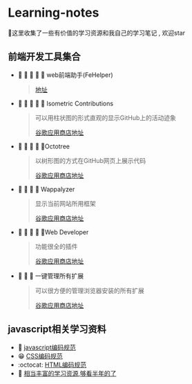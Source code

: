 # Learning-notes
🎉这里收集了一些有价值的学习资源和我自己的学习笔记 , 欢迎star
## 前端开发工具集合
- 🌟 🌟 🌟 🌟 🌟 web前端助手(FeHelper)  

  > [地址](https://www.baidufe.com/fehelper) 

- 🌟 🌟 🌟 🌟 🌟 Isometric Contributions  

  > 可以用柱状图的形式直观的显示GitHub上的活动迹象
  >
  > [谷歌应用商店地址](https://chrome.google.com/webstore/detail/isometric-contributions/mjoedlfflcchnleknnceiplgaeoegien?utm_source=chrome-app-launcher-info-dialog)

- 🌟 🌟 🌟 🌟 🌟Octotree

  > 以树形图的方式在GitHub网页上展示代码
  >
  > [谷歌应用商店地址](https://chrome.google.com/webstore/detail/octotree/bkhaagjahfmjljalopjnoealnfndnagc?utm_source=chrome-app-launcher-info-dialog)

- 🌟 🌟 🌟 🌟 Wappalyzer

  > 显示当前网站所用框架
  >
  > [谷歌应用商店地址](https://chrome.google.com/webstore/detail/wappalyzer/gppongmhjkpfnbhagpmjfkannfbllamg?utm_source=chrome-app-launcher-info-dialog)

- 🌟 🌟 🌟 🌟 🌟Web Developer

  > 功能很全的插件
  >
  > [谷歌应用商店地址](https://chrome.google.com/webstore/detail/web-developer/bfbameneiokkgbdmiekhjnmfkcnldhhm?utm_source=chrome-app-launcher-info-dialog)

- 🌟 🌟 🌟 一键管理所有扩展

  > 可以很方便的管理浏览器安装的所有扩展
  >
  > [谷歌应用商店地址](https://chrome.google.com/webstore/detail/%E4%B8%80%E9%94%AE%E7%AE%A1%E7%90%86%E6%89%80%E6%9C%89%E6%89%A9%E5%B1%95/niemebbfnfbjfojajlmnbiikmcpjkkja?utm_source=chrome-app-launcher-info-dialog)

## javascript相关学习资料

- :triangular_flag_on_post: [javascript编码规范](https://github.com/fex-team/styleguide/blob/master/javascript.md)
- :grin: [CSS编码规范](https://github.com/fex-team/styleguide/blob/master/css.md)
- :octocat: [HTML编码规范](https://github.com/fex-team/styleguide/blob/master/html.md)
- :triangular_flag_on_post: [相当丰富的学习资源,够看半年的了](https://segmentfault.com/a/1190000010880049)




